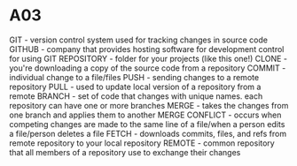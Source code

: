 # A03
GIT - version control system used for tracking changes in source code
GITHUB - company that provides hosting software for development control for using GIT
REPOSITORY - folder for your projects (like this one!)
CLONE - you're downloading a copy of the source code from a repository
COMMIT - individual change to a file/files
PUSH - sending changes to a remote repository
PULL - used to update local version of a repository from a remote
BRANCH - set of code that changes with unique names. each repository can have one or more branches
MERGE - takes the changes from one branch and applies them to another
MERGE CONFLICT - occurs when competing changes are made to the same line of a file/when a person edits a file/person deletes a file
FETCH - downloads commits, files, and refs from remote repository to your local repository
REMOTE - common repository that all members of a repository use to exchange their changes
